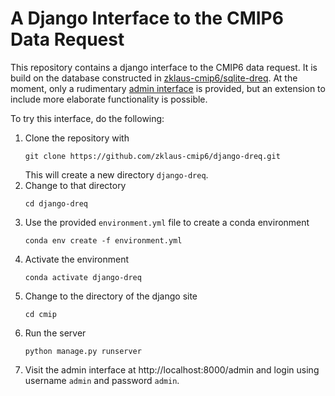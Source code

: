 # A Django Interface to the CMIP6 Data Request

This repository contains a django interface to the CMIP6 data request.
It is build on the database constructed in [zklaus-cmip6/sqlite-dreq](https://github.com/zklaus-cmip6/sqlite-dreq).
At the moment, only a rudimentary [admin interface](https://docs.djangoproject.com/en/3.0/ref/contrib/admin/) is provided, but an extension to include more elaborate functionality is possible.

To try this interface, do the following:

1. Clone the repository with
   ```
   git clone https://github.com/zklaus-cmip6/django-dreq.git
   ```
   This will create a new directory `django-dreq`.
1. Change to that directory
   ```
   cd django-dreq
   ```
1. Use the provided `environment.yml` file to create a conda environment
   ```
   conda env create -f environment.yml
   ```
1. Activate the environment
   ```
   conda activate django-dreq
   ```
1. Change to the directory of the django site
   ```
   cd cmip
   ```
1. Run the server
   ```
   python manage.py runserver
   ```
1. Visit the admin interface at http://localhost:8000/admin and login using username `admin` and password `admin`.
